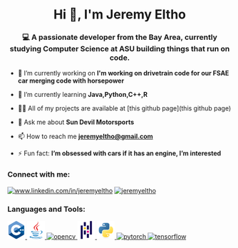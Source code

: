 <h1 align="center">Hi 👋, I'm Jeremy Eltho</h1>
<h3 align="center">💻 A passionate developer from the Bay Area, currently studying Computer Science at ASU building things that run on code.</h3>

- 🔭 I’m currently working on **I'm working on drivetrain code for our FSAE car merging code with horsepower**

- 🌱 I’m currently learning **Java,Python,C++,R**

- 👨‍💻 All of my projects are available at [this github page](this github page)

- 💬 Ask me about **Sun Devil Motorsports**

- 📫 How to reach me **jeremyeltho@gmail.com**

- ⚡ Fun fact: **I’m obsessed with cars if it has an engine, I’m interested**

<h3 align="left">Connect with me:</h3>
<p align="left">
<a href="https://linkedin.com/in/www.linkedin.com/in/jeremyeltho" target="blank"><img align="center" src="https://raw.githubusercontent.com/rahuldkjain/github-profile-readme-generator/master/src/images/icons/Social/linked-in-alt.svg" alt="www.linkedin.com/in/jeremyeltho" height="30" width="40" /></a>
<a href="https://instagram.com/jeremyeltho" target="blank"><img align="center" src="https://raw.githubusercontent.com/rahuldkjain/github-profile-readme-generator/master/src/images/icons/Social/instagram.svg" alt="jeremyeltho" height="30" width="40" /></a>
</p>

<h3 align="left">Languages and Tools:</h3>
<p align="left"> <a href="https://www.w3schools.com/cpp/" target="_blank" rel="noreferrer"> <img src="https://raw.githubusercontent.com/devicons/devicon/master/icons/cplusplus/cplusplus-original.svg" alt="cplusplus" width="40" height="40"/> </a> <a href="https://www.java.com" target="_blank" rel="noreferrer"> <img src="https://raw.githubusercontent.com/devicons/devicon/master/icons/java/java-original.svg" alt="java" width="40" height="40"/> </a> <a href="https://opencv.org/" target="_blank" rel="noreferrer"> <img src="https://www.vectorlogo.zone/logos/opencv/opencv-icon.svg" alt="opencv" width="40" height="40"/> </a> <a href="https://pandas.pydata.org/" target="_blank" rel="noreferrer"> <img src="https://raw.githubusercontent.com/devicons/devicon/2ae2a900d2f041da66e950e4d48052658d850630/icons/pandas/pandas-original.svg" alt="pandas" width="40" height="40"/> </a> <a href="https://www.python.org" target="_blank" rel="noreferrer"> <img src="https://raw.githubusercontent.com/devicons/devicon/master/icons/python/python-original.svg" alt="python" width="40" height="40"/> </a> <a href="https://pytorch.org/" target="_blank" rel="noreferrer"> <img src="https://www.vectorlogo.zone/logos/pytorch/pytorch-icon.svg" alt="pytorch" width="40" height="40"/> </a> <a href="https://www.tensorflow.org" target="_blank" rel="noreferrer"> <img src="https://www.vectorlogo.zone/logos/tensorflow/tensorflow-icon.svg" alt="tensorflow" width="40" height="40"/> </a> </p>
